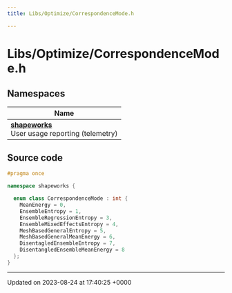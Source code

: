 ```yaml
---
title: Libs/Optimize/CorrespondenceMode.h

---
```


# Libs/Optimize/CorrespondenceMode.h



## Namespaces

| Name           |
| -------------- |
| **[shapeworks](../Namespaces/namespaceshapeworks.md)** <br>User usage reporting (telemetry)  |




## Source code

```cpp
#pragma once

namespace shapeworks {

  enum class CorrespondenceMode : int {
    MeanEnergy = 0,
    EnsembleEntropy = 1,
    EnsembleRegressionEntropy = 3,
    EnsembleMixedEffectsEntropy = 4,
    MeshBasedGeneralEntropy = 5,
    MeshBasedGeneralMeanEnergy = 6,
    DisentagledEnsembleEntropy = 7,
    DisentangledEnsembleMeanEnergy = 8
  };
}
```


-------------------------------

Updated on 2023-08-24 at 17:40:25 +0000
